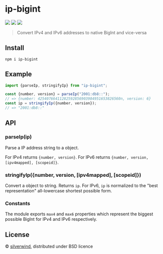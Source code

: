 # ip-bigint
[![](https://img.shields.io/npm/v/ip-bigint.svg?style=flat)](https://www.npmjs.org/package/ip-bigint) [![](https://img.shields.io/npm/dm/ip-bigint.svg)](https://www.npmjs.org/package/ip-bigint) [![](https://img.shields.io/bundlephobia/minzip/ip-bigint.svg)](https://bundlephobia.com/package/ip-bigint)

> Convert IPv4 and IPv6 addresses to native BigInt and vice-versa

## Install

```
npm i ip-bigint
```

## Example

```js
import {parseIp, stringifyIp} from "ip-bigint";

const {number, version} = parseIp("2001:db8::");
// => {number: 42540766411282592856903984951653826560n, version: 6}
const ip = stringifyIp({number, version});
// => "2001:db8::"
```

## API

### parseIp(ip)

Parse a IP address string to a object.

For IPv4 returns `{number, version}`.
For IPv6 returns `{number, version, [ipv4mapped], [scopeid]}`.

### stringifyIp({number, version, [ipv4mapped], [scopeid]})

Convert a object to string. Returns `ip`. For IPv6, `ip` is normalized to the "best representation" all-lowercase shortest possible form.

### Constants

The module exports `max4` and `max6` properties which represent the biggest possible BigInt for IPv4 and IPv6 respectively.

## License

© [silverwind](https://github.com/silverwind), distributed under BSD licence
